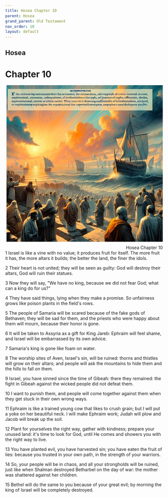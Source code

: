 ```yaml
---
title: Hosea Chapter 10
parent: Hosea
grand_parent: Old Testament
nav_order: 10
layout: default
---
```


## Hosea

# Chapter 10

<div style="clear: both; text-align: right;">
    <img src="/assets/Image/Hosea/500/10.jpg" alt="Hosea Chapter 10" class="chapter-image" style="max-width: 100%; height: auto; float: right; margin: 0 0 10px 10px; padding-left: 10%;">
    <figcaption style="font-size: 14px;">Hosea Chapter 10</figcaption>
</div>
1 Israel is like a vine with no value; it produces fruit for itself. The more fruit it has, the more altars it builds; the better the land, the finer the idols.

2 Their heart is not united; they will be seen as guilty: God will destroy their altars, God will ruin their statues.

3 Now they will say, "We have no king, because we did not fear God; what can a king do for us?"

4 They have said things, lying when they make a promise. So unfairness grows like poison plants in the field's rows.

5 The people of Samaria will be scared because of the fake gods of Bethaven; they will be sad for them, and the priests who were happy about them will mourn, because their honor is gone.

6 It will be taken to Assyria as a gift for King Jareb: Ephraim will feel shame, and Israel will be embarrassed by its own advice.

7 Samaria's king is gone like foam on water.

8 The worship sites of Aven, Israel's sin, will be ruined: thorns and thistles will grow on their altars; and people will ask the mountains to hide them and the hills to fall on them.

9 Israel, you have sinned since the time of Gibeah: there they remained: the fight in Gibeah against the wicked people did not defeat them.

10 I want to punish them, and people will come together against them when they get stuck in their own wrong ways.

11 Ephraim is like a trained young cow that likes to crush grain; but I will put a yoke on her beautiful neck. I will make Ephraim work; Judah will plow and Jacob will break up the soil.

12 Plant for yourselves the right way, gather with kindness; prepare your unused land: it's time to look for God, until He comes and showers you with the right way to live.

13 You have planted evil, you have harvested sin; you have eaten the fruit of lies: because you trusted in your own path, in the strength of your warriors.

14 So, your people will be in chaos, and all your strongholds will be ruined, just like when Shalman destroyed Betharbel on the day of war: the mother was shattered against her children.

15 Bethel will do the same to you because of your great evil; by morning the king of Israel will be completely destroyed.


